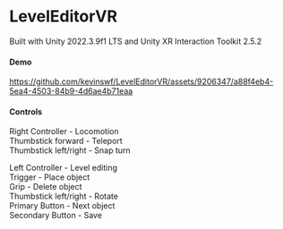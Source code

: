 # LevelEditorVR

Built with Unity 2022.3.9f1 LTS and Unity XR Interaction Toolkit 2.5.2

#### Demo


https://github.com/kevinswf/LevelEditorVR/assets/9206347/a88f4eb4-5ea4-4503-84b9-4d6ae4b71eaa



#### Controls
Right Controller - Locomotion  
Thumbstick forward - Teleport  
Thumbstick left/right - Snap turn  

Left Controller - Level editing  
Trigger - Place object  
Grip - Delete object  
Thumbstick left/right - Rotate  
Primary Button - Next object  
Secondary Button - Save  

